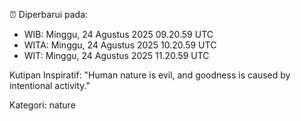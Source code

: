 ⏰ Diperbarui pada:
- WIB: Minggu, 24 Agustus 2025 09.20.59 UTC
- WITA: Minggu, 24 Agustus 2025 10.20.59 UTC
- WIT: Minggu, 24 Agustus 2025 11.20.59 UTC

Kutipan Inspiratif:
"Human nature is evil, and goodness is caused by intentional activity."


Kategori: nature

